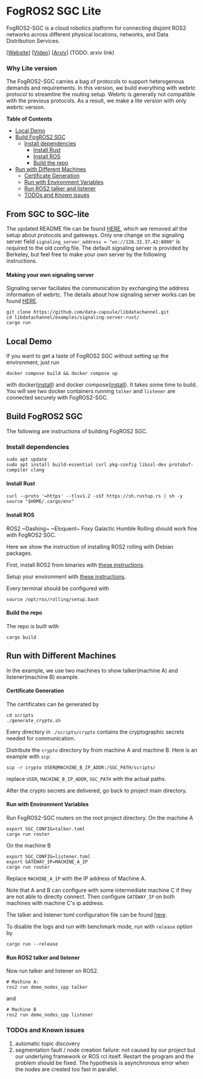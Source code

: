 # FogROS2 SGC Lite

FogROS2-SGC is a cloud robotics platform for connecting disjoint ROS2 networks across different physical locations, networks, and Data Distribution Services. 

\[[Website](https://sites.google.com/view/fogros2-sgc)\] \[[Video](https://youtu.be/hVVFVGLcK0c)\] \[[Arxiv](https://arxiv.org/abs/2210.11691)\] (TODO: arxiv link)

### Why Lite version 

The FogROS2-SGC carries a bag of protocols to support heterogenous demands and requirements. In this version, we build everything with webrtc protocol to streamline the routing setup. Webrtc is generally not compatible with the previous protocols. As a result, we make a lite version with only webrtc version. 

<!-- START doctoc generated TOC please keep comment here to allow auto update -->
<!-- DON'T EDIT THIS SECTION, INSTEAD RE-RUN doctoc TO UPDATE -->
**Table of Contents**

- [Local Demo](#local-demo)
- [Build FogROS2 SGC](#build-fogros2-sgc)
  - [Install dependencies](#install-dependencies)
    - [Install Rust](#install-rust)
    - [Install ROS](#install-ros)
    - [Build the repo](#build-the-repo)
- [Run with Different Machines](#run-with-different-machines)
    - [Certificate Generation](#certificate-generation)
    - [Run with Environment Variables](#run-with-environment-variables)
    - [Run ROS2 talker and listener](#run-ros2-talker-and-listener)
  - [TODOs and Known issues](#todos-and-known-issues)

<!-- END doctoc generated TOC please keep comment here to allow auto update -->

## From SGC to SGC-lite
The updated README file can be found [HERE](./src/resources/README.md), which we removed all the setup about protocols and gateways. Only one change on the signaling server field `signaling_server_address = "ws://128.32.37.42:8000"` is required to the old config file. The default signaling server is provided by Berkeley, but feel free to make your own server by the following instructions.

#### Making your own signaling server
Signaling server faciliates the communication by exchanging the address information of webrtc. The details about how signaling server works can be found [HERE](./docs/webrtc.md).
```
git clone https://github.com/data-capsule/libdatachannel.git
cd libdatachannel/examples/signaling-server-rust/
cargo run
```


## Local Demo 
If you want to get a taste of FogROS2 SGC without setting up the environment, just run 
```
docker compose build && docker compose up 
```
with docker([install](https://docs.docker.com/get-docker/)) and docker compose([install](https://docs.docker.com/compose/install/linux/)). 
It takes some time to build. You will see two docker containers running `talker` and `listener` are connected securely with FogROS2-SGC.



## Build FogROS2 SGC 
The following are instructions of building FogROS2 SGC. 

### Install dependencies 
```
sudo apt update
sudo apt install build-essential curl pkg-config libssl-dev protobuf-compiler clang
```

#### Install Rust 
```
curl --proto '=https' --tlsv1.2 -sSf https://sh.rustup.rs | sh -y
source "$HOME/.cargo/env"
```

#### Install ROS 
ROS2 ~Dashing~ ~Eloquent~ Foxy Galactic Humble Rolling should work fine with FogROS2 SGC. 

Here we show the instruction of installing ROS2 rolling with Debian packages. 

First, install ROS2 from binaries with [these instructions](https://docs.ros.org/en/rolling/Installation/Ubuntu-Install-Debians.html).

Setup your environment with [these instructions](https://docs.ros.org/en/rolling/Installation/Ubuntu-Install-Debians.html#environment-setup).

Every terminal should be configured with 
```
source /opt/ros/rolling/setup.bash
````

#### Build the repo 

The repo is built with 
```
cargo build
```

## Run with Different Machines
In the example, we use two machines to show talker(machine A) and listener(machine B) example. 

#### Certificate Generation
The certificates can be generated by 
```
cd scripts
./generate_crypto.sh
```
Every directory in `./scripts/crypto` contains the cryptographic secrets needed for communication. 

Distribute the `crypto` directory by from machine A and machine B. Here is an example with `scp`: 
```
scp -r crypto USER@MACHINE_B_IP_ADDR:/SGC_PATH/scripts/
```
replace `USER`, `MACHINE_B_IP_ADDR`, `SGC_PATH` with the actual paths.

After the crypto secrets are delivered, go back to project main directory. 

#### Run with Environment Variables 
Run FogROS2-SGC routers on the root project directory. 
On the machine A
```
export SGC_CONFIG=talker.toml
cargo run router
```
On the machine B
```
export SGC_CONFIG=listener.toml
export GATEWAY_IP=MACHINE_A_IP
cargo run router
```
Replace `MACHINE_A_IP` with the IP address of Machine A. 

Note that A and B can configure with some intermediate machine C if they are not able to directly connect. Then configure `GATEWAY_IP` on both machines with machine C's ip address. 

The talker and listener toml configuration file can be found [here](./src/resources/README.md).


To disable the logs and run with benchmark mode, run with `release` option by 
```
cargo run --release
```

#### Run ROS2 talker and listener
Now run talker and listener on ROS2. 
```
# Machine A: 
ros2 run demo_nodes_cpp talker
```
and 
```
# Machine B
ros2 run demo_nodes_cpp listener
```

### TODOs and Known issues 
1. automatic topic discovery
2. segmentation fault / node creation failure: not caused by our project but our underlying framework or ROS rcl itself. Restart the program and the problem should be fixed. The hypothesis is asynchronous error when the nodes are created too fast in parallel. 

